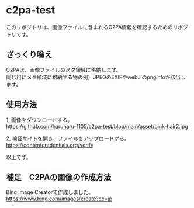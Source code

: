 # c2pa-test
このリポジトリは、画像ファイルに含まれるC2PA情報を確認するためのリポジトリです。

## ざっくり喩え
C2PAは、画像ファイルのメタ領域に格納します。    
同じ用にメタ領域に格納する物の例）JPEGのEXIFやwebuiのpnginfoが該当します。

## 使用方法    
1, 画像をダウンロードする。    
https://github.com/haruharu-1105/c2pa-test/blob/main/asset/pink-hair2.jpg

2, 検証サイトを開き、ファイルをアップロードする。    
https://contentcredentials.org/verify

以上です。

## 補足　C2PAの画像の作成方法
Bing Image Creatorで作成しました。   
https://www.bing.com/images/create?cc=jp

